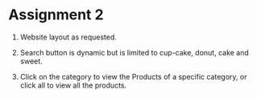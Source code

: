 # Assignment 2

1. Website layout as requested. 

2. Search button is dynamic but is limited to cup-cake, donut, cake and sweet.

3. Click on the category to view the Products of a specific category, or click all to view all the products.